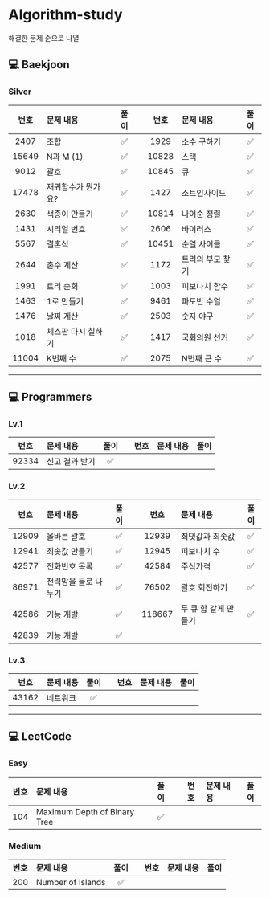 # Algorithm-study
해결한 문제 순으로 나열


## 💻 Baekjoon

### Silver

| 번호   | 문제 내용                 | 풀이 |   | 번호   | 문제 내용                 | 풀이 |
|:------:|:--------------------------|:----:|---|:------:|:--------------------------|:----:|
| 2407   | 조합                      | ✅   |   | 1929   | 소수 구하기               | ✅   |
| 15649  | N과 M (1)                 | ✅   |   | 10828  | 스택                      | ✅   |
| 9012   | 괄호                      | ✅   |   | 10845  | 큐                        | ✅   |
| 17478  | 재귀함수가 뭔가요?        | ✅   |   | 1427   | 소트인사이드               | ✅   |
| 2630   | 색종이 만들기             | ✅   |   | 10814  | 나이순 정렬               | ✅   |
| 1431   | 시리얼 번호               | ✅   |   | 2606   | 바이러스                  | ✅   |
| 5567   | 결혼식                    | ✅   |   | 10451  | 순열 사이클               | ✅   |
| 2644   | 촌수 계산                 | ✅   |   |  1172 | 트리의 부모 찾기           | ✅   |
| 1991   | 트리 순회                 | ✅   |   |  1003 | 피보나치 함수              | ✅   |
| 1463  | 1로 만들기             | ✅   |   |  9461 | 파도반 수열                  |  ✅    |
| 1476  | 날짜 계산             | ✅   |   |  2503 | 숫자 야구                  |  ✅    |
| 1018  | 체스판 다시 칠하기             | ✅   |   |  1417 | 국회의원 선거              |  ✅    |
| 11004  | K번째 수             | ✅   |   |  2075 | N번째 큰 수                 |  ✅    |


---


## 💻 Programmers 

### Lv.1

| 번호   | 문제 내용                 | 풀이 |   | 번호   | 문제 내용                 | 풀이 |
|:------:|:--------------------------|:----:|---|:------:|:--------------------------|:----:|
| 92334  | 신고 결과 받기               | ✅   |   |   |            |    |

### Lv.2

| 번호   | 문제 내용                 | 풀이 |   | 번호   | 문제 내용                 | 풀이 |
|:------:|:--------------------------|:----:|---|:------:|:--------------------------|:----:|
| 12909  | 올바른 괄호               | ✅   |   | 12939  | 최댓값과 최솟값           | ✅   |
| 12941  | 최솟값 만들기             | ✅   |   | 12945  | 피보나치 수               | ✅   |
| 42577  | 전화번호 목록             | ✅   |   |  42584 | 주식가격                  |  ✅  |
| 86971  | 전력망을 둘로 나누기      | ✅   |   |  76502 | 괄호 회전하기             |  ✅  |
| 42586  | 기능 개발                 | ✅   |   | 118667  | 두 큐 합 같게 만들기     |  ✅  |
| 42839  | 기능 개발                 | ✅   |   |   | |    |

### Lv.3

| 번호   | 문제 내용                 | 풀이 |   | 번호   | 문제 내용                 | 풀이 |
|:------:|:--------------------------|:----:|---|:------:|:--------------------------|:----:|
| 43162  | 네트워크               | ✅   |   |   |            |    |


---


## 💻 LeetCode 

### Easy

| 번호   | 문제 내용                 | 풀이 |   | 번호   | 문제 내용                 | 풀이 |
|:------:|:--------------------------|:----:|---|:------:|:--------------------------|:----:|
| 104  | Maximum Depth of Binary Tree               | ✅   |   |   |             |    |


### Medium

| 번호   | 문제 내용                 | 풀이 |   | 번호   | 문제 내용                 | 풀이 |
|:------:|:--------------------------|:----:|---|:------:|:--------------------------|:----:|
| 200  | Number of Islands               | ✅   |   |   |            |    |
